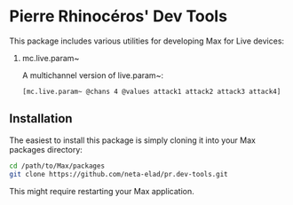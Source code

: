 # Pierre Rhinocéros' Dev Tools
This package includes various utilities for developing Max for Live devices:

1. mc.live.param~

    A multichannel version of live.param~:
    ```max
    [mc.live.param~ @chans 4 @values attack1 attack2 attack3 attack4]
    ```

## Installation
The easiest to install this package is simply cloning it into your Max packages directory:
```sh
cd /path/to/Max/packages
git clone https://github.com/neta-elad/pr.dev-tools.git
```

This might require restarting your Max application.